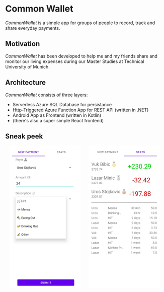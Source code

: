 # Common Wallet
*CommonWallet* is a simple app for groups of people to record, track and share everyday payments.
## Motivation
*CommonWallet* has been developed to help me and my friends share and monitor our living expenses during our Master Studies at Technical University of Munich.
## Architecture
*CommonWallet* consists of three layers:
 - Serverless Azure SQL Database for persistance
 - Http-Triggered Azure Function App for REST API (written in .NET)
 - Android App as Frontend (written in Kotlin)
 - (there's also a super simple React frontend)
 ## Sneak peek
<div style="display: flex; justify-content: space-around;">
    <img src="./screenshots/Screenshot_CommonWallet_NewPayment.jpg" width="45%" />
    <img src="./screenshots/Screenshot_CommonWallet_Stats.jpg" width="45%"/>
</div>